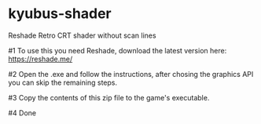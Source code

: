 # kyubus-shader
Reshade Retro CRT shader without scan lines

#1 To use this you need Reshade, download the latest version here: https://reshade.me/

#2 Open the .exe and follow the instructions, after chosing the graphics API you can skip the remaining steps.

#3 Copy the contents of this zip file to the game's executable.

#4 Done
